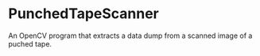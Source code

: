 # PunchedTapeScanner
An OpenCV program that extracts a data dump from a scanned image of a puched tape.
